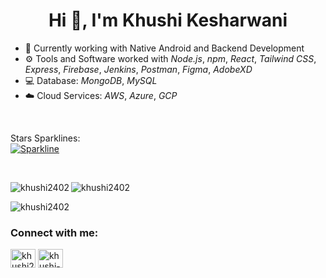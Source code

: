 <h1 align="center">Hi 👋, I'm Khushi Kesharwani</h1>

- 💛 Currently working with Native Android and Backend Development
- ⚙️ Tools and Software worked with *Node.js*, *npm*, *React*, *Tailwind CSS*, *Express*, *Firebase*, *Jenkins*, *Postman*, *Figma*, *AdobeXD*
- 💻 Database: *MongoDB*, *MySQL*
- ☁️ Cloud Services: *AWS*, *Azure*, *GCP*

<br>

Stars Sparklines: <br>
[![Sparkline](https://stars.medv.io/Naereen/badges.svg)](https://stars.medv.io/Naereen/badges)

<br>
<p><img align="left" src="https://github-readme-stats.vercel.app/api/top-langs?username=khushi2402&show_icons=true&locale=en&layout=compact" alt="khushi2402" /></p> 

<p><img align="center" src="https://github-readme-stats.vercel.app/api?username=khushi2402&show_icons=true&locale=en" alt="khushi2402" /> </p>

<p><img align="center" src="https://github-readme-streak-stats.herokuapp.com/?user=khushi2402&" alt="khushi2402" /></p>

<h3 align="left">Connect with me:</h3>
<p align="left">
<a href="https://twitter.com/khushi24k" target="blank"><img align="center" src="https://raw.githubusercontent.com/rahuldkjain/github-profile-readme-generator/master/src/images/icons/Social/twitter.svg" alt="khushi24k" height="30" width="40" /></a>
<a href="https://linkedin.com/in/khushi-kesharwani-a80036232" target="blank"><img align="center" src="https://raw.githubusercontent.com/rahuldkjain/github-profile-readme-generator/master/src/images/icons/Social/linked-in-alt.svg" alt="khushi-kesharwani-a80036232" height="30" width="40" /></a>
</p>
